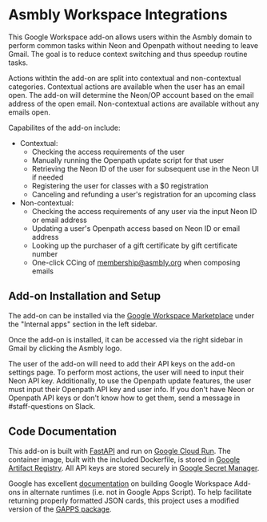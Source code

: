 # Asmbly Workspace Integrations

This Google Workspace add-on allows users within the Asmbly domain to perform common tasks within Neon and Openpath 
without needing to leave Gmail. The goal is to reduce context switching and thus speedup routine tasks.

Actions withtin the add-on are split into contextual and non-contextual categories. Contextual actions are available
when the user has an email open. The add-on will determine the Neon/OP account based on the email address of the open
email. Non-contextual actions are available without any emails open.

Capabilites of the add-on include:

- Contextual:
    - Checking the access requirements of the user
    - Manually running the Openpath update script for that user
    - Retrieving the Neon ID of the user for subsequent use in the Neon UI if needed
    - Registering the user for classes with a $0 registration
    - Canceling and refunding a user's registration for an upcoming class
- Non-contextual:
    - Checking the access requirements of any user via the input Neon ID or email address
    - Updating a user's Openpath access based on Neon ID or email address
    - Looking up the purchaser of a gift certificate by gift certificate number
    - One-click CCing of membership@asmbly.org when composing emails

## Add-on Installation and Setup

The add-on can be installed via the [Google Workspace Marketplace](https://workspace.google.com/marketplace/) 
under the "Internal apps" section in the left sidebar.

Once the add-on is installed, it can be accessed via the right sidebar in Gmail by clicking the Asmbly logo.

The user of the add-on will need to add their API keys on the add-on settings page. To perform most actions, the user 
will need to input their Neon API key. Additionally, to use the Openpath update features, the user must input their 
Openpath API key and user info. If you don't have Neon or Openpath API keys or don't know how to get them, send a 
message in #staff-questions on Slack. 

## Code Documentation

This add-on is built with [FastAPI](https://fastapi.tiangolo.com) and run on 
[Google Cloud Run](https://cloud.google.com/run/docs/overview/what-is-cloud-run). 
The container image, built with the included Dockerfile, is stored in 
[Google Artifact Registry](https://cloud.google.com/artifact-registry/docs). All API keys are stored securely in 
[Google Secret Manager](https://cloud.google.com/secret-manager/docs).

Google has excellent [documentation](https://developers.google.com/workspace/add-ons/guides/alternate-runtimes) 
on building Google Workspace Add-ons in alternate runtimes (i.e. not in Google Apps Script). To help facilitate 
returning properly formatted JSON cards, this project uses a modified version of the 
[GAPPS package](https://github.com/skoudoro/gapps).